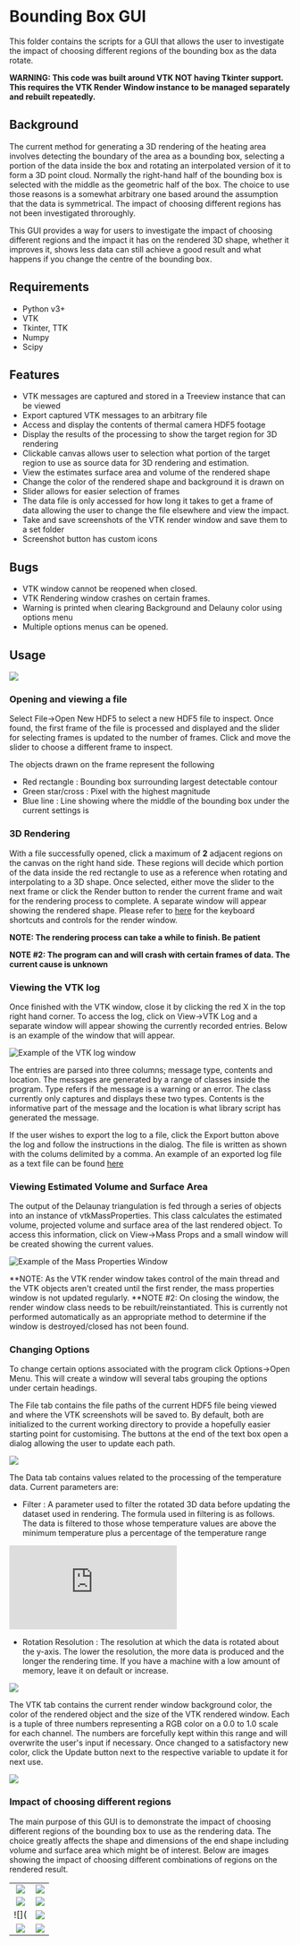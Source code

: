 # Bounding Box GUI

This folder contains the scripts for a GUI that allows the user to investigate the impact of choosing different regions of the bounding box as the data rotate.

**WARNING: This code was built around VTK NOT having Tkinter support. This requires the VTK Render Window instance to be managed separately and rebuilt repeatedly.**

## Background

The current method for generating a 3D rendering of the heating area involves detecting the boundary of the area as a bounding box, selecting a portion of the data inside the box and rotating an interpolated version of it to form a 3D point cloud. Normally the right-hand half of the bounding box is selected with the middle as the geometric half of the box. The choice to use those reasons is a somewhat arbitrary one based around the assumption that the data is symmetrical. The impact of choosing different regions has not been investigated throroughly.

This GUI provides a way for users to investigate the impact of choosing different regions and the impact it has on the rendered 3D shape, whether it improves it, shows less data can still achieve a good result and what happens if you change the centre of the bounding box.

## Requirements
 - Python v3+
 - VTK
 - Tkinter, TTK
 - Numpy
 - Scipy
 
## Features
 - VTK messages are captured and stored in a Treeview instance that can be viewed
 - Export captured VTK messages to an arbitrary file
 - Access and display the contents of thermal camera HDF5 footage
 - Display the results of the processing to show the target region for 3D rendering
 - Clickable canvas allows user to selection what portion of the target region to use as source data for 3D rendering and estimation.
 - View the estimates surface area and volume of the rendered shape
 - Change the color of the rendered shape and background it is drawn on
 - Slider allows for easier selection of frames
 - The data file is only accessed for how long it takes to get a frame of data allowing the user to change the file elsewhere and view the impact.
 - Take and save screenshots of the VTK render window and save them to a set folder
 - Screenshot button has custom icons
 
## Bugs
 - VTK window cannot be reopened when closed.
 - VTK Rendering window crashes on certain frames.
 - Warning is printed when clearing Background and Delauny color using options menu
 - Multiple options menus can be opened.

## Usage

![](gui_ref_image.png)

### Opening and viewing a file
Select File->Open New HDF5 to select a new HDF5 file to inspect. Once found, the first frame of the file is processed and displayed and the slider for selecting frames is updated to the number of frames. Click and move the slider to choose a different frame to inspect.

The objects drawn on the frame represent the following

 - Red rectangle : Bounding box surrounding largest detectable contour
 - Green star/cross : Pixel with the highest magnitude
 - Blue line : Line showing where the middle of the bounding box under the current settings is
 
### 3D Rendering
With a file successfully opened, click a maximum of **2** adjacent regions on the canvas on the right hand side. These regions will decide which portion of the data inside the red rectangle to use as a reference when rotating and interpolating to a 3D shape. Once selected, either move the slider to the next frame or click the Render button to render the current frame and wait for the rendering process to complete. A separate window will appear showing the rendered shape. Please refer to [here](https://kitware.github.io/itk-vtk-viewer/docs/shortcuts.html) for the keyboard shortcuts and controls for the render window.

**NOTE: The rendering process can take a while to finish. Be patient**

**NOTE #2: The program can and will crash with certain frames of data. The current cause is unknown**

### Viewing the VTK log
Once finished with the VTK window, close it by clicking the red X in the top right hand corner. To access the log, click on View->VTK Log and a separate window will appear showing the currently recorded entries. Below is an example of the window that will appear.

![Example of the VTK log window](vtk_log_window_ref.png)

The entries are parsed into three columns; message type, contents and location. The messages are generated by a range of classes inside the program. Type refers if the message is a warning or an error. The class currently only captures and displays these two types. Contents is the informative part of the message and the location is what library script has generated the message.

If the user wishes to export the log to a file, click the Export button above the log and follow the instructions in the dialog. The file is written as shown with the colums delimited by a comma. An example of an exported log file as a text file can be found [here](logtext.txt)

### Viewing Estimated Volume and Surface Area

The output of the Delaunay triangulation is fed through a series of objects into an instance of vtkMassProperties. This class calculates the estimated volume, projected volume and surface area of the last rendered object. To access this information, click on View->Mass Props and a small window will be created showing the current values.

![Example of the Mass Properties Window](vtk_massprops_window_ref.png)

**NOTE: As the VTK render window takes control of the main thread and the VTK objects aren't created until the first render, the mass properties window is not updated regularly.
**NOTE #2: On closing the window, the render window class needs to be rebuilt/reinstantiated. This is currently not performed automatically as an appropriate method to determine if the window is destroyed/closed has not been found.

### Changing Options

To change certain options associated with the program click Options->Open Menu. This will create a window will several tabs grouping the options under certain headings. 

The File tab contains the file paths of the current HDF5 file being viewed and where the VTK screenshots will be saved to. By default, both are initialized to the current working directory to provide a hopefully easier starting point for customising. The buttons at the end of the text box open a dialog allowing the user to update each path.

![](options_ref_image_1.png)

The Data tab contains values related to the processing of the temperature data. Current parameters are:

 - Filter : A parameter used to filter the rotated 3D data before updating the dataset used in rendering. The formula used in filtering is as follows. The data is filtered to those whose temperature values are above the minimum temperature plus a percentage of the temperature range
 
![](https://latex.codecogs.com/gif.latex?T%20%5Cgeq%20f*%28max%28T%29-min%28T%29%29)

 - Rotation Resolution : The resolution at which the data is rotated about the y-axis. The lower the resolution, the more data is produced and the longer the rendering time. If you have a machine with a low amount of memory, leave it on default or increase.

![](options_ref_image_2.png)

The VTK tab contains the current render window background color, the color of the rendered object and the size of the VTK rendered window. Each is a tuple of three numbers representing a RGB color on a 0.0 to 1.0 scale for each channel. The numbers are forcefully kept within this range and will overwrite the user's input if necessary. Once changed to a satisfactory new color, click the Update button next to the respective variable to update it for next use.

![](options_ref_image_3.png)

### Impact of choosing different regions

The main purpose of this GUI is to demonstrate the impact of choosing different regions of the bounding box to use as the rendering data. The choice greatly affects the shape and dimensions of the end shape including volume and surface area which might be of interest. Below are images showing the impact of choosing different combinations of regions on the rendered result. 

|                                                   |                                                  |
| :--:                                              | :---------------------------------------:        |
|![](ReferenceImages/boundingbox-box-bottom.png)    |![](ReferenceImages/boundingbox-box-top.png)      |
|![](ReferenceImages/boundingbox-box-leftside.png)  |![](ReferenceImages/boundingbox-box-rightside.png)|
|![]([](ReferenceImages/boundingbox-box-topleft.png)|![](ReferenceImages/boundingbox-box-topright.png) |
|![](ReferenceImages/boundingbox-box-bottomleft.png)|![](ReferenceImages/boundingbox-box-bottomright.png)|
